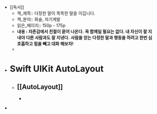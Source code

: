 - [[독서]]
	- 책_제목:: 다정한 말이 똑똑한 말을 이깁니다.
	- 책_분야:: 화술, 자기계발
	- 읽은_페이지:: 150p - 175p
	- **내용 : 자존감에서 친절이 묻어 나온다.**
	           **꼭 함께일 필요는 없다. 내 자신이 잘 지내야 다른 사람과도 잘 지낸다.**
	           **사람을 얻는 다정한 말과 행동을 하려고 한번 심호흡하고 힘을 빼고 대화 해보자!**
	-
- # Swift UIKit AutoLayout
	- ## [[AutoLayout]]
		- ```swift
		  
		  ```
-